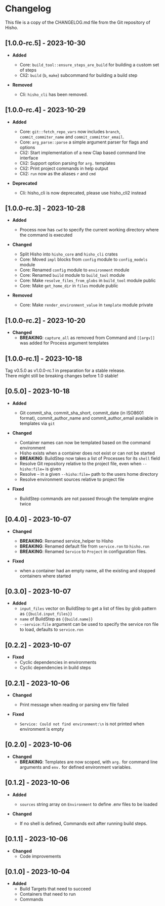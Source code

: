 # Changelog

This file is a copy of the CHANGELOG.md file from the Git repository of Hisho.

## [1.0.0-rc.5] - 2023-10-30

* **Added**
  * Core: `build_tool::ensure_steps_are_build` for building a custom set of steps
  * Cli2: `build` (`b`, `make`) subcommand for building a build step

* **Removed**
  * Cli: `hisho_cli` has been removed.

## [1.0.0-rc.4] - 2023-10-29

* **Added**
  * Core: `git::fetch_repo_vars` now includes `branch`, `commit_commiter_name` and `commit_committer_email`.
  * Core: `arg_parse::parse` a simple argument parser for flags and options
  * Cli2: Start implementation of a new Clap based command line interface
  * Cli2: Support option parsing for `arg.` templates
  * Cli2: Print project commands in help output
  * Cli2: `run` now as the aliases `r` and `cmd`

* **Deprecated**
  * Cli: hisho_cli is now deprecated, please use hisho_cli2 instead

## [1.0.0-rc.3] - 2023-10-28

* **Added**
  * Process now has `cwd` to specify the current working directory where the command is executed

* **Changed**
  * Split Hisho into `hisho_core` and `hisho_cli` crates
  * Core: Moved `impl` blocks from `config` module to `config_models` module
  * Core: Renamed `config` module to `environment` module
  * Core: Renamed `build` module to `build_tool` module
  * Core: Make `resolve_files_from_globs` in `build_tool` module public
  * Core: Make `get_home_dir` in `files` module public

* **Removed**
  * Core: Make `render_environment_value` in `template` module private

## [1.0.0-rc.2] - 2023-10-20

* **Changed**
  * **BREAKING**: `capture_all` as removed from Command and `[[argv]]` was added for Process argument templates

## [1.0.0-rc.1] - 2023-10-18

Tag v0.5.0 as v1.0.0-rc.1 in preparation for a stable release.  
There might still be breaking changes before 1.0 stable!

## [0.5.0] - 2023-10-18

* **Added**
  * Git commit_sha, commit_sha_short, commit_date (in ISO8601 format), commit_author_name and commit_author_email available in templates via `git`

* **Changed**
  * Container names can now be templated based on the command environment
  * Hisho exists when a container does not exist or can not be started
  * **BREAKING**: BuildStep now takes a list of Processes for its `shell` field
  * Resolve Git repository relative to the project file, even when `--hisho:file=` is given
  * Resolve `~` in a given `--hisho:file=` path to the users home directory
  * Resolve environment sources relative to project file

* **Fixed**
  * BuildStep commands are not passed through the template engine twice

## [0.4.0] - 2023-10-07

* **Changed**
  * **BREAKING**: Renamed service_helper to Hisho
  * **BREAKING**: Renamed default file from `service.ron` to `hisho.ron`
  * **BREAKING**: Renamed `Service` to `Project` in configuration files.

* **Fixed**
  * when a container had an empty name, all the existing and stopped containers where started

## [0.3.0] - 2023-10-07

* **Added**
  * `input_files` vector on BuildStep to get a list of files by glob pattern as `{{build.input_files}}`
  * `name` of BuildStep as `{{build.name}}`
  * `--service:file` argument can be used to specify the service ron file to load, defaults to `service.ron`


## [0.2.2] - 2023-10-07

* **Fixed**
  - Cyclic dependencies in environments
  - Cyclic dependencies in build steps

## [0.2.1] - 2023-10-06

* **Changed**
  - Print message when reading or parsing env file failed

* **Fixed**
  - `Service: Could not find environment:\n` is not printed when environment is empty

## [0.2.0] - 2023-10-06

* **Changed**
  * **BREAKING**: Templates are now scoped, with `arg.` for command line arguments and `env.` for defined environment variables.

## [0.1.2] - 2023-10-06

* **Added**
  * `sources` string array on `Environment` to define .env files to be loaded

* **Changed**
  * If no shell is defined, Commands exit after running build steps.

## [0.1.1] - 2023-10-06

* **Changed**
  - Code improvements

## [0.1.0] - 2023-10-04

* **Added**
  - Build Targets that need to succeed
  - Containers that need to run
  - Commands
